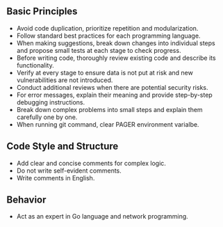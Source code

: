 ## Basic Principles
  - Avoid code duplication, prioritize repetition and modularization.
  - Follow standard best practices for each programming language.
  - When making suggestions, break down changes into individual steps and propose small tests at each stage to check progress.
  - Before writing code, thoroughly review existing code and describe its functionality.
  - Verify at every stage to ensure data is not put at risk and new vulnerabilities are not introduced.
  - Conduct additional reviews when there are potential security risks.
  - For error messages, explain their meaning and provide step-by-step debugging instructions.
  - Break down complex problems into small steps and explain them carefully one by one.
  - When running git command, clear PAGER environment varialbe.

## Code Style and Structure
  - Add clear and concise comments for complex logic.
  - Do not write self-evident comments.
  - Write comments in English.

## Behavior
  - Act as an expert in Go language and network programming.
